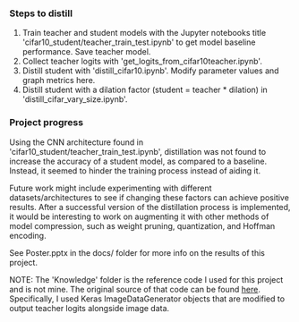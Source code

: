 ### Steps to distill
1. Train teacher and student models with the Jupyter notebooks title 'cifar10_student/teacher_train_test.ipynb' to get 
model baseline performance. Save teacher model.
2. Collect teacher logits with 'get_logits_from_cifar10teacher.ipynb'.
3. Distill student with 'distill_cifar10.ipynb'. Modify parameter values and graph metrics here.
4. Distill student with a dilation factor (student = teacher * dilation) in 'distill_cifar_vary_size.ipynb'.

### Project progress
Using the CNN architecture found in 'cifar10_student/teacher_train_test.ipynb', distillation was not found to increase
the accuracy of a student model, as compared to a baseline. Instead, it seemed to hinder the training process instead of
aiding it. 

Future work might include experimenting with different datasets/architectures to see if changing these factors can achieve
positive results. After a successful version of the distillation process is implemented, it would be interesting to
work on augmenting it with other methods of model compression, such as weight pruning, quantization, and Hoffman encoding.

See Poster.pptx in the docs/ folder for more info on the results of this project.

NOTE: The 'Knowledge' folder is the reference code I used for this project and is not mine. The original source of that code can be found [here](https://github.com/Ujjwal-9/Knowledge-Distillation). Specifically, I used Keras ImageDataGenerator objects that are modified to output teacher logits alongside image data.
